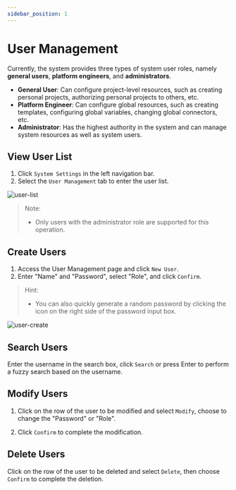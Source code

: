 ```yaml
---
sidebar_position: 1
---
```


# User Management

Currently, the system provides three types of system user roles, namely **general users**, **platform engineers**, and **administrators**.

- **General User**: Can configure project-level resources, such as creating personal projects, authorizing personal projects to others, etc.
- **Platform Engineer**: Can configure global resources, such as creating templates, configuring global variables, changing global connectors, etc.
- **Administrator**: Has the highest authority in the system and can manage system resources as well as system users.

## View User List

1. Click `System Settings` in the left navigation bar.
2. Select the `User Management` tab to enter the user list.

![user-list](/img/v0.3.0/settings/ss-user-list-en.png)

> Note:
> - Only users with the administrator role are supported for this operation.

## Create Users

1. Access the User Management page and click `New User`.
2. Enter "Name" and "Password", select "Role", and click `Confirm`.

> Hint:
> - You can also quickly generate a random password by clicking the icon on the right side of the password input box.

![user-create](/img/v0.3.0/settings/ss-user-create-en.png)

## Search Users

Enter the username in the search box, click `Search` or press Enter to perform a fuzzy search based on the username.

## Modify Users

1. Click on the row of the user to be modified and select `Modify`, choose to change the "Password" or "Role".
  
2. Click `Confirm` to complete the modification.

## Delete Users

Click on the row of the user to be deleted and select `Delete`, then choose `Confirm` to complete the deletion.